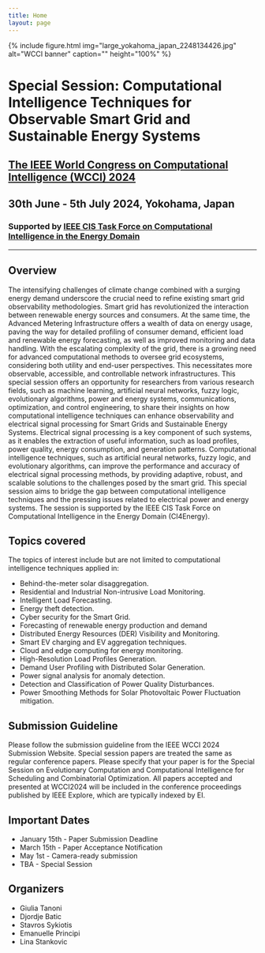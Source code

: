 ```yaml
---
title: Home
layout: page
---
```


{% include figure.html img="large_yokahoma_japan_2248134426.jpg" alt="WCCI banner" caption="" height="100%" %}

# Special Session: Computational Intelligence Techniques for Observable Smart Grid and Sustainable Energy Systems
## [The IEEE World Congress on Computational Intelligence (WCCI) 2024](https://2024.ieeewcci.org/) 
## 30th June - 5th July 2024, Yokohama, Japan
### Supported by [IEEE CIS Task Force on Computational Intelligence in the Energy Domain](http://www.gecad.isep.ipp.pt/ci4energy/)

---

## Overview

The intensifying challenges of climate change combined with a surging energy demand 
underscore the crucial need to refine existing smart grid observability methodologies. Smart 
grid has revolutionized the interaction between renewable energy sources and consumers. 
At the same time, the Advanced Metering Infrastructure offers a wealth of data on energy 
usage, paving the way for detailed profiling of consumer demand, efficient load and 
renewable energy forecasting, as well as improved monitoring and data handling.
With the escalating complexity of the grid, there is a growing need for advanced 
computational methods to oversee grid ecosystems, considering both utility and end-user 
perspectives. This necessitates more observable, accessible, and controllable network 
infrastructures.
This special session offers an opportunity for researchers from various research fields, such 
as machine learning, artificial neural networks, fuzzy logic, evolutionary algorithms, power 
and energy systems, communications, optimization, and control engineering, to share their 
insights on how computational intelligence techniques can enhance observability and 
electrical signal processing for Smart Grids and Sustainable Energy Systems.
Electrical signal processing is a key component of such systems, as it enables the extraction 
of useful information, such as load profiles, power quality, energy consumption, and 
generation patterns. Computational intelligence techniques, such as artificial neural 
networks, fuzzy logic, and evolutionary algorithms, can improve the performance and 
accuracy of electrical signal processing methods, by providing adaptive, robust, and scalable 
solutions to the challenges posed by the smart grid.
This special session aims to bridge the gap between computational intelligence techniques 
and the pressing issues related to electrical power and energy systems. The session is 
supported by the IEEE CIS Task Force on Computational Intelligence in the Energy Domain (CI4Energy).

## Topics covered

The topics of interest include but are not limited to computational intelligence techniques 
applied in:
* Behind-the-meter solar disaggregation.
* Residential and Industrial Non-intrusive Load Monitoring.
* Intelligent Load Forecasting.
* Energy theft detection.
* Cyber security for the Smart Grid.
* Forecasting of renewable energy production and demand
* Distributed Energy Resources (DER) Visibility and Monitoring.
* Smart EV charging and EV aggregation techniques.
* Cloud and edge computing for energy monitoring.
* High-Resolution Load Profiles Generation.
* Demand User Profiling with Distributed Solar Generation.
* Power signal analysis for anomaly detection.
* Detection and Classification of Power Quality Disturbances.
* Power Smoothing Methods for Solar Photovoltaic Power Fluctuation mitigation.

## Submission Guideline

Please follow the submission guideline from the IEEE WCCI 2024 Submission Website. Special session papers are treated the same as regular conference papers. Please specify that your paper is for the Special Session on Evolutionary Computation and Computational Intelligence for Scheduling and Combinatorial Optimization. All papers accepted and presented at WCCI2024 will be included in the conference proceedings published by IEEE Explore, which are typically indexed by EI.

## Important Dates

- January 15th - Paper Submission Deadline
- March 15th - Paper Acceptance Notification
- May 1st - Camera-ready submission
- TBA - Special Session

## Organizers

- Giulia Tanoni
- Djordje Batic
- Stavros Sykiotis
- Emanuelle Principi
- Lina Stankovic